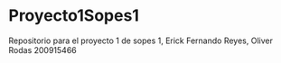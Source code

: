 # Proyecto1Sopes1
Repositorio para el proyecto 1 de sopes 1, Erick Fernando Reyes, Oliver Rodas 200915466
